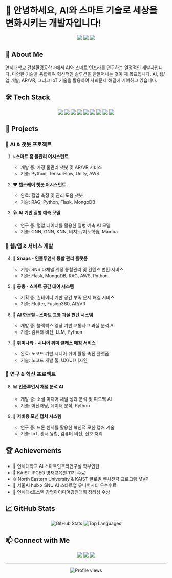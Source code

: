 # 👋 안녕하세요, AI와 스마트 기술로 세상을 변화시키는 개발자입니다!

<div align="center">
  <img src="https://img.shields.io/badge/AI-Enthusiast-brightgreen?style=for-the-badge&logo=tensorflow&logoColor=white" />
  <img src="https://img.shields.io/badge/Full_Stack-Developer-blue?style=for-the-badge&logo=react&logoColor=white" />
  <img src="https://img.shields.io/badge/Innovation-Driver-orange?style=for-the-badge&logo=innovazione&logoColor=white" />
</div>

## 🚀 About Me

연세대학교 건설환경공학과에서 AI와 스마트 인프라를 연구하는 열정적인 개발자입니다. 다양한 기술을 융합하여 혁신적인 솔루션을 만들어내는 것이 제 목표입니다. AI, 웹/앱 개발, AR/VR, 그리고 IoT 기술을 활용하여 사회문제 해결에 기여하고 있습니다.

## 🛠️ Tech Stack

<div align="center">
  <img src="https://img.shields.io/badge/Python-3776AB?style=flat-square&logo=Python&logoColor=white"/>
  <img src="https://img.shields.io/badge/Flask-000000?style=flat-square&logo=Flask&logoColor=white"/>
  <img src="https://img.shields.io/badge/MongoDB-47A248?style=flat-square&logo=MongoDB&logoColor=white"/>
  <img src="https://img.shields.io/badge/AWS-232F3E?style=flat-square&logo=Amazon-AWS&logoColor=white"/>
  <img src="https://img.shields.io/badge/Flutter-02569B?style=flat-square&logo=Flutter&logoColor=white"/>
  <img src="https://img.shields.io/badge/Fusion360-0696D7?style=flat-square&logo=Autodesk&logoColor=white"/>
  <img src="https://img.shields.io/badge/AR/VR-FF4154?style=flat-square&logo=Unity&logoColor=white"/>
  <img src="https://img.shields.io/badge/TensorFlow-FF6F00?style=flat-square&logo=TensorFlow&logoColor=white"/>
  <img src="https://img.shields.io/badge/OpenCV-5C3EE8?style=flat-square&logo=OpenCV&logoColor=white"/>
</div>

## 🌟 Projects

### 🤖 AI & 챗봇 프로젝트
1. **💧 스마트 홈 물관리 어시스턴트**
   - 개발 중: 가정 물관리 챗봇 및 AR/VR 서비스
   - 기술: Python, TensorFlow, Unity, AWS

2. **❤️ 헬스케어 챗봇 어시스턴트**
   - 완료: 혈압 측정 및 관리 도움 챗봇
   - 기술: RAG, Python, Flask, MongoDB

3. **🩺 AI 기반 질병 예측 모델**
   - 연구 중: 혈압 데이터를 활용한 질병 예측 AI 모델
   - 기술: CNN, GNN, KNN, 비지도/지도학습, Mamba

### 📱 웹/앱 & 서비스 개발
4. **📸 Snaps - 인플루언서 통합 관리 플랫폼**
   - 기능: SNS 다채널 계정 통합관리 및 컨텐츠 변환 서비스
   - 기술: Flask, MongoDB, RAG, AWS, Python

5. **🏢 공뽕 - 스마트 공간 대여 시스템**
   - 기획 중: 컨테이너 기반 공간 부족 문제 해결 서비스
   - 기술: Flutter, Fusion360, AR/VR

6. **🚗 AI 한문철 - 스마트 교통 과실 판단 시스템**
   - 개발 중: 블랙박스 영상 기반 교통사고 과실 분석 AI
   - 기술: 컴퓨터 비전, LLM, Python

7. **👥 취미나라 - 시니어 취미 클래스 매칭 서비스**
   - 완료: 노코드 기반 시니어 취미 활동 촉진 플랫폼
   - 기술: 노코드 개발 툴, UX/UI 디자인

### 🔬 연구 & 혁신 프로젝트
8. **📊 인플루언서 채널 분석 AI**
   - 개발 중: 소셜 미디어 채널 성과 분석 및 피드백 AI
   - 기술: 머신러닝, 데이터 분석, Python

9. **🕺 저비용 모션 캡처 시스템**
   - 연구 중: 드론 센서를 활용한 혁신적 모션 캡처 기술
   - 기술: IoT, 센서 융합, 컴퓨터 비전, 신호 처리

## 🏆 Achievements
- 🏫 연세대학교 AI 스마트인프라연구실 학부인턴
- 🌟 KAIST IPCEO 영재교육원 11기 수료
- 🌐 North Eastern University & KAIST 글로벌 벤처전략 프로그램 MVP
- 🏅 서울AI hub x SNU AI 스타트업 유니버시티 우수수료
- 🥉 연세대x포스텍 창업아이디어경진대회 장려상 수상

## 📈 GitHub Stats

<div align="center">
  <img src="https://github-readme-stats.vercel.app/api?username=yourusername&show_icons=true&theme=radical" alt="GitHub Stats" />
  <img src="https://github-readme-stats.vercel.app/api/top-langs/?username=yourusername&layout=compact&theme=radical" alt="Top Languages" />
</div>

## 📫 Connect with Me

<div align="center">
  <a href="mailto:your.email@example.com"><img src="https://img.shields.io/badge/Email-D14836?style=for-the-badge&logo=gmail&logoColor=white"/></a>
  <a href="https://www.linkedin.com/in/yourusername/"><img src="https://img.shields.io/badge/LinkedIn-0077B5?style=for-the-badge&logo=linkedin&logoColor=white"/></a>
  <a href="https://twitter.com/yourusername"><img src="https://img.shields.io/badge/Twitter-1DA1F2?style=for-the-badge&logo=twitter&logoColor=white"/></a>
</div>

---

<div align="center">
  <img src="https://komarev.com/ghpvc/?username=yourusername&color=blueviolet&style=flat-square" alt="Profile views" />
</div>
